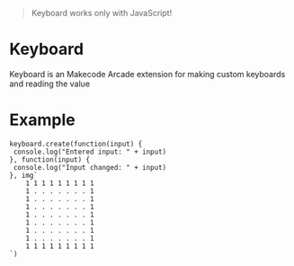> Keyboard works only with JavaScript!

# Keyboard

Keyboard is an Makecode Arcade extension for making custom keyboards and reading the value

# Example

```
keyboard.create(function(input) {
 console.log("Entered input: " + input)
}, function(input) {
 console.log("Input changed: " + input)
}, img`
    1 1 1 1 1 1 1 1 1
    1 . . . . . . . 1
    1 . . . . . . . 1
    1 . . . . . . . 1
    1 . . . . . . . 1
    1 . . . . . . . 1
    1 . . . . . . . 1
    1 . . . . . . . 1
    1 1 1 1 1 1 1 1 1
`)
```
